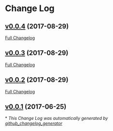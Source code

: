 # Change Log

## [v0.0.4](https://github.com/muoncore/stack-event/tree/v0.0.4) (2017-08-29)
[Full Changelog](https://github.com/muoncore/stack-event/compare/v0.0.3...v0.0.4)

## [v0.0.3](https://github.com/muoncore/stack-event/tree/v0.0.3) (2017-08-29)
[Full Changelog](https://github.com/muoncore/stack-event/compare/v0.0.2...v0.0.3)

## [v0.0.2](https://github.com/muoncore/stack-event/tree/v0.0.2) (2017-08-29)
[Full Changelog](https://github.com/muoncore/stack-event/compare/v0.0.1...v0.0.2)

## [v0.0.1](https://github.com/muoncore/stack-event/tree/v0.0.1) (2017-06-25)


\* *This Change Log was automatically generated by [github_changelog_generator](https://github.com/skywinder/Github-Changelog-Generator)*